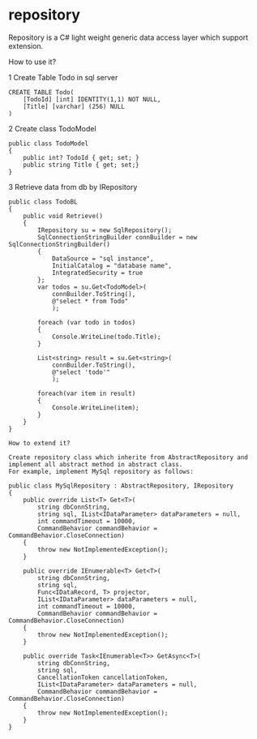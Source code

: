 # repository
Repository is a C# light weight generic data access layer which support extension.

How to use it?

1 Create Table Todo in sql server

    CREATE TABLE Todo(
        [TodoId] [int] IDENTITY(1,1) NOT NULL,
        [Title] [varchar] (256) NULL
    )

2 Create class TodoModel

    public class TodoModel
    {
        public int? TodoId { get; set; }
        public string Title { get; set;}
    }

3 Retrieve data from db by IRepository

    public class TodoBL
    {
        public void Retrieve()
        {
            IRepository su = new SqlRepository();
            SqlConnectionStringBuilder connBuilder = new SqlConnectionStringBuilder()
            {
                DataSource = "sql instance",
                InitialCatalog = "database name",
                IntegratedSecurity = true
            };
            var todos = su.Get<TodoModel>(
                connBuilder.ToString(),
                @"select * from Todo"
                );

            foreach (var todo in todos)
            {
                Console.WriteLine(todo.Title);
            }

            List<string> result = su.Get<string>(
                connBuilder.ToString(),
                @"select 'todo'"
                );

            foreach(var item in result)
            {
                Console.WriteLine(item);
            }
        }
    }
    
    How to extend it?
    
    Create repository class which inherite from AbstractRepository and implement all abstract method in abstract class.
    For example, implement MySql repository as follows:
    
    public class MySqlRepository : AbstractRepository, IRepository
    {
        public override List<T> Get<T>(
            string dbConnString, 
            string sql, IList<IDataParameter> dataParameters = null, 
            int commandTimeout = 10000, 
            CommandBehavior commandBehavior = CommandBehavior.CloseConnection)
        {
            throw new NotImplementedException();
        }

        public override IEnumerable<T> Get<T>(
            string dbConnString, 
            string sql, 
            Func<IDataRecord, T> projector, 
            IList<IDataParameter> dataParameters = null, 
            int commandTimeout = 10000, 
            CommandBehavior commandBehavior = CommandBehavior.CloseConnection)
        {
            throw new NotImplementedException();
        }

        public override Task<IEnumerable<T>> GetAsync<T>(
            string dbConnString, 
            string sql, 
            CancellationToken cancellationToken, 
            IList<IDataParameter> dataParameters = null, 
            CommandBehavior commandBehavior = CommandBehavior.CloseConnection)
        {
            throw new NotImplementedException();
        }
    }
